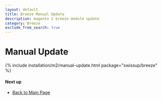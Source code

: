```yaml
---
layout: default
title: Breeze Manual Update
description: magento 2 breeze module update
category: Breeze
exclude_from_search: true
---
```


# Manual Update

{% include installation/m2/manual-update.html package="swissup/breeze" %}

#### Next up

 -  [Back to Main Page](/m2/extensions/breeze/)
